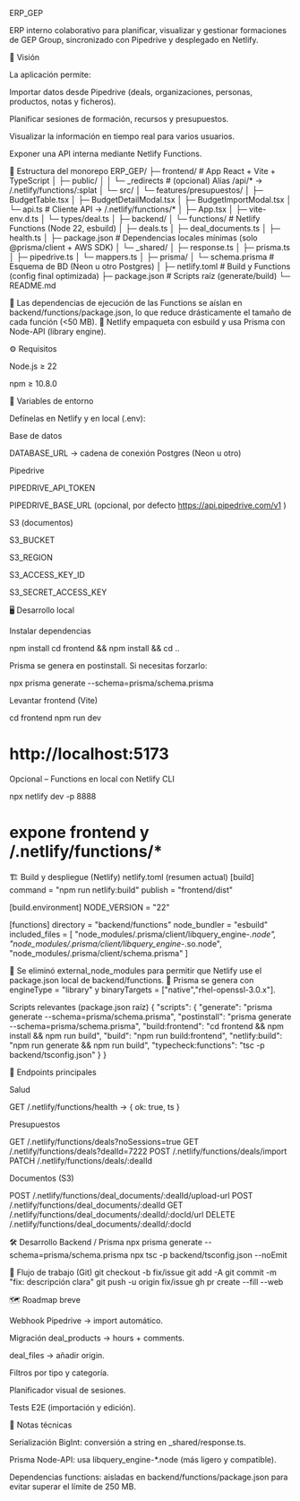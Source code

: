 ERP_GEP

ERP interno colaborativo para planificar, visualizar y gestionar formaciones de GEP Group, sincronizado con Pipedrive y desplegado en Netlify.

🚀 Visión

La aplicación permite:

Importar datos desde Pipedrive (deals, organizaciones, personas, productos, notas y ficheros).

Planificar sesiones de formación, recursos y presupuestos.

Visualizar la información en tiempo real para varios usuarios.

Exponer una API interna mediante Netlify Functions.

📂 Estructura del monorepo
ERP_GEP/
├─ frontend/                        # App React + Vite + TypeScript
│  ├─ public/
│  │  └─ _redirects                 # (opcional) Alias /api/* → /.netlify/functions/:splat
│  └─ src/
│     └─ features/presupuestos/
│        ├─ BudgetTable.tsx
│        ├─ BudgetDetailModal.tsx
│        ├─ BudgetImportModal.tsx
│        └─ api.ts                  # Cliente API → /.netlify/functions/*
│     ├─ App.tsx
│     ├─ vite-env.d.ts
│     └─ types/deal.ts
│
├─ backend/
│  └─ functions/                    # Netlify Functions (Node 22, esbuild)
│     ├─ deals.ts
│     ├─ deal_documents.ts
│     ├─ health.ts
│     ├─ package.json               # Dependencias locales mínimas (solo @prisma/client + AWS SDK)
│     └─ _shared/
│        ├─ response.ts
│        ├─ prisma.ts
│        ├─ pipedrive.ts
│        └─ mappers.ts
│
├─ prisma/
│  └─ schema.prisma                 # Esquema de BD (Neon u otro Postgres)
│
├─ netlify.toml                     # Build y Functions (config final optimizada)
├─ package.json                     # Scripts raíz (generate/build)
└─ README.md


🔹 Las dependencias de ejecución de las Functions se aíslan en
backend/functions/package.json, lo que reduce drásticamente el tamaño de cada función (<50 MB).
🔹 Netlify empaqueta con esbuild y usa Prisma con Node-API (library engine).

⚙️ Requisitos

Node.js ≥ 22

npm ≥ 10.8.0

🔑 Variables de entorno

Defínelas en Netlify y en local (.env):

Base de datos

DATABASE_URL → cadena de conexión Postgres (Neon u otro)

Pipedrive

PIPEDRIVE_API_TOKEN

PIPEDRIVE_BASE_URL (opcional, por defecto https://api.pipedrive.com/v1
)

S3 (documentos)

S3_BUCKET

S3_REGION

S3_ACCESS_KEY_ID

S3_SECRET_ACCESS_KEY

🖥️ Desarrollo local

Instalar dependencias

npm install
cd frontend && npm install && cd ..


Prisma se genera en postinstall. Si necesitas forzarlo:

npx prisma generate --schema=prisma/schema.prisma


Levantar frontend (Vite)

cd frontend
npm run dev
# http://localhost:5173


Opcional – Functions en local con Netlify CLI

npx netlify dev -p 8888
# expone frontend y /.netlify/functions/*

🏗️ Build y despliegue (Netlify)
netlify.toml (resumen actual)
[build]
  command = "npm run netlify:build"
  publish = "frontend/dist"

[build.environment]
  NODE_VERSION = "22"

[functions]
  directory = "backend/functions"
  node_bundler = "esbuild"
  included_files = [
    "node_modules/.prisma/client/libquery_engine-*.node",
    "node_modules/.prisma/client/libquery_engine-*.so.node",
    "node_modules/.prisma/client/schema.prisma"
  ]


🔹 Se eliminó external_node_modules para permitir que Netlify use
el package.json local de backend/functions.
🔹 Prisma se genera con engineType = "library" y binaryTargets = ["native","rhel-openssl-3.0.x"].

Scripts relevantes (package.json raíz)
{
  "scripts": {
    "generate": "prisma generate --schema=prisma/schema.prisma",
    "postinstall": "prisma generate --schema=prisma/schema.prisma",
    "build:frontend": "cd frontend && npm install && npm run build",
    "build": "npm run build:frontend",
    "netlify:build": "npm run generate && npm run build",
    "typecheck:functions": "tsc -p backend/tsconfig.json"
  }
}

🔌 Endpoints principales

Salud

GET /.netlify/functions/health → { ok: true, ts }


Presupuestos

GET /.netlify/functions/deals?noSessions=true
GET /.netlify/functions/deals?dealId=7222
POST /.netlify/functions/deals/import
PATCH /.netlify/functions/deals/:dealId


Documentos (S3)

POST /.netlify/functions/deal_documents/:dealId/upload-url
POST /.netlify/functions/deal_documents/:dealId
GET  /.netlify/functions/deal_documents/:dealId/:docId/url
DELETE /.netlify/functions/deal_documents/:dealId/:docId

🛠️ Desarrollo Backend / Prisma
npx prisma generate --schema=prisma/schema.prisma
npx tsc -p backend/tsconfig.json --noEmit

🔁 Flujo de trabajo (Git)
git checkout -b fix/issue
git add -A
git commit -m "fix: descripción clara"
git push -u origin fix/issue
gh pr create --fill --web

🗺️ Roadmap breve

Webhook Pipedrive → import automático.

Migración deal_products → hours + comments.

deal_files → añadir origin.

Filtros por tipo y categoría.

Planificador visual de sesiones.

Tests E2E (importación y edición).

📎 Notas técnicas

Serialización BigInt: conversión a string en _shared/response.ts.

Prisma Node-API: usa libquery_engine-*.node (más ligero y compatible).

Dependencias functions: aisladas en backend/functions/package.json para evitar superar el límite de 250 MB.